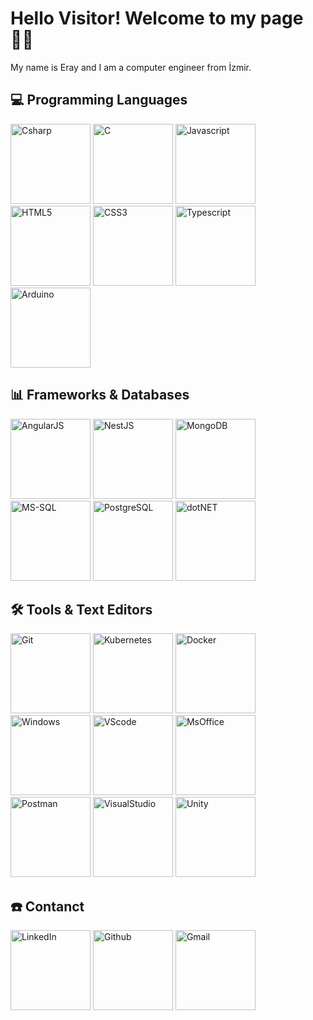 # Hello Visitor! Welcome to my page 🙋‍♂️
My name is Eray and I am a computer engineer from İzmir.
## 💻 Programming Languages

<div>
<img src="https://cdn.jsdelivr.net/gh/devicons/devicon/icons/csharp/csharp-original.svg" alt="Csharp" width="128"/>
<img src="https://cdn.jsdelivr.net/gh/devicons/devicon/icons/c/c-original.svg" alt="C" width="128"/>
<img src="https://cdn.jsdelivr.net/gh/devicons/devicon/icons/javascript/javascript-plain.svg" alt="Javascript" width="128"/>
<img src="https://cdn.jsdelivr.net/gh/devicons/devicon/icons/html5/html5-plain-wordmark.svg" alt="HTML5" width="128"/>
<img src="https://cdn.jsdelivr.net/gh/devicons/devicon/icons/css3/css3-original-wordmark.svg" alt="CSS3" width="128"/>
<img src="https://cdn.jsdelivr.net/gh/devicons/devicon/icons/typescript/typescript-plain.svg" alt="Typescript" width="128"/>
<img src="https://cdn.jsdelivr.net/gh/devicons/devicon/icons/arduino/arduino-original-wordmark.svg" alt="Arduino" width="128"/>
</div>

##  📊 Frameworks & Databases

<div>
<img src="https://cdn.jsdelivr.net/gh/devicons/devicon/icons/angularjs/angularjs-original-wordmark.svg" alt="AngularJS" width="128"/>
<img src="https://cdn.jsdelivr.net/gh/devicons/devicon/icons/nestjs/nestjs-plain-wordmark.svg" alt="NestJS" width="128"/>
<img src="https://cdn.jsdelivr.net/gh/devicons/devicon/icons/mongodb/mongodb-original-wordmark.svg" alt="MongoDB" width="128"/>
<img src="https://cdn.jsdelivr.net/gh/devicons/devicon/icons/microsoftsqlserver/microsoftsqlserver-plain-wordmark.svg" alt="MS-SQL" width="128"/>
<img src="https://cdn.jsdelivr.net/gh/devicons/devicon/icons/postgresql/postgresql-original-wordmark.svg" alt="PostgreSQL" width="128"/>
<img src="https://cdn.jsdelivr.net/gh/devicons/devicon/icons/dot-net/dot-net-original-wordmark.svg" alt="dotNET" width="128"/>
</div>

##  🛠️ Tools &  Text Editors

<div>
<img src="https://cdn.jsdelivr.net/gh/devicons/devicon/icons/git/git-original-wordmark.svg" alt="Git" width="128"/>
<img src="https://cdn.jsdelivr.net/gh/devicons/devicon/icons/kubernetes/kubernetes-plain-wordmark.svg" alt="Kubernetes" width="128"/>
<img src="https://cdn.jsdelivr.net/gh/devicons/devicon/icons/docker/docker-original-wordmark.svg" alt="Docker" width="128"/>
<img src="https://cdn.jsdelivr.net/gh/devicons/devicon/icons/windows8/windows8-original.svg" alt="Windows" width="128"/>
<img src="https://cdn.jsdelivr.net/gh/devicons/devicon/icons/vscode/vscode-original-wordmark.svg" alt="VScode" width="128"/>
<img src="https://softservis24.ru/upload/iblock/da6/da6a2d0efeea770bdf0dc28ac5899d9e.jpg" alt="MsOffice" width="128"/>
<img src="https://im0-tub-tr.yandex.net/i?id=5aea9b52fe137a2a515be8553d751de7&n=13&exp=1" alt="Postman" width="128"/>
<img src="https://cdn.jsdelivr.net/gh/devicons/devicon/icons/visualstudio/visualstudio-plain-wordmark.svg" alt="VisualStudio" width="128"/>
<img src="https://cdn.jsdelivr.net/gh/devicons/devicon/icons/unity/unity-original-wordmark.svg" alt="Unity" width="128"/>
</div> 

##  ☎️ Contanct

<div>
<a href="https://www.linkedin.com/in/eray-berbero%C4%9Flu"><img src="https://cdn.jsdelivr.net/gh/devicons/devicon/icons/linkedin/linkedin-original-wordmark.svg" alt="LinkedIn" width="128"/></a>
<a href="https://github.com/candem15"><img src="https://cdn.jsdelivr.net/gh/devicons/devicon/icons/github/github-original-wordmark.svg" alt="Github" width="128"/></a>
<a href="mailto:eraybrbr@gmail.com"><img src="https://storage.googleapis.com/gweb-uniblog-publish-prod/images/Gmail.max-1100x1100.png" alt="Gmail" width="128"/></a>
